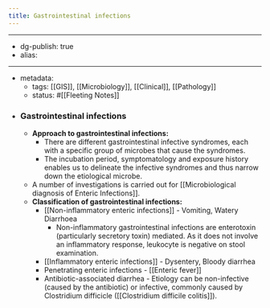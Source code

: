 ```yaml
---
title: Gastrointestinal infections
---
```


- --
- dg-publish: true
- alias:
- --
- metadata:
	- tags: [[GIS]], [[Microbiology]], [[Clinical]], [[Pathology]]
	- status: #[[Fleeting Notes]]
- ### Gastrointestinal infections
	- **Approach to gastrointestinal infections:**
		- There are different gastrointestinal infective syndromes, each with a specific group of microbes that cause the syndromes.
		- The incubation period, symptomatology and exposure history enables us to delineate the infective syndromes and thus narrow down the etiological microbe.
	- A number of investigations is carried out for [[Microbiological diagnosis of Enteric Infections]].
	- **Classification of gastrointestinal infections:**
		- [[Non-inflammatory enteric infections]] - Vomiting, Watery Diarrhoea
			- Non-inflammatory gastrointestinal infections are enterotoxin (particularly secretory toxin) mediated. As it does not involve an inflammatory response, leukocyte is negative on stool examination.
		- [[Inflammatory enteric infections]] - Dysentery, Bloody diarrhea
		- Penetrating enteric infections - [[Enteric fever]]
		- Antibiotic-associated diarrhea - Etiology can be non-infective (caused by the antibiotic) or infective, commonly caused by Clostridium difficicle ([[Clostridium difficile colitis]]).